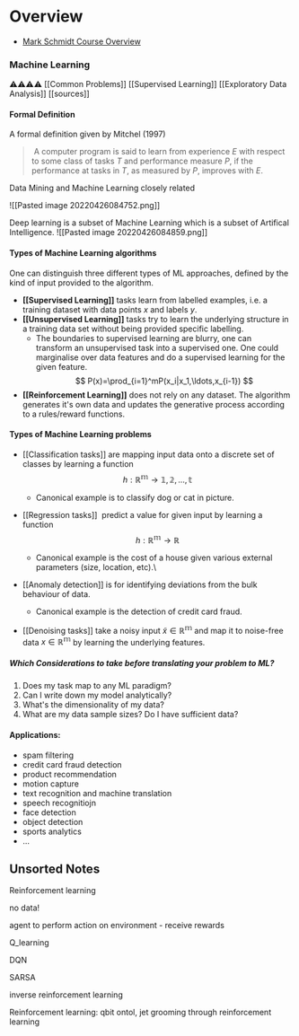 # Overview

-   [Mark Schmidt Course Overview](https://www.cs.ubc.ca/~schmidtm/Courses/LecturesOnML/overview.pdf)

### Machine Learning
⚠️⚠️⚠️⚠️
[[Common Problems]]
[[Supervised Learning]]
[[Exploratory Data Analysis]]
[[sources]]

#### Formal Definition
A formal definition given by Mitchel (1997)

> A computer program is said to learn from experience $E$ with respect to some class of tasks $T$ and performance measure $P$, if the performance at tasks in $T$, as measured by $P$, improves with $E$.

Data Mining and Machine Learning closely related

![[Pasted image 20220426084752.png]]

Deep learning is a subset of Machine Learning which is a subset of Artifical Intelligence.
![[Pasted image 20220426084859.png]]


#### Types of Machine Learning algorithms 

One can distinguish three different types of ML approaches, defined by the kind of input provided to the algorithm.

- **[[Supervised Learning]]** tasks learn from labelled examples, i.e. a training dataset with data points $x$ and labels $y$.
- **[[Unsupervised Learning]]** tasks try to learn the underlying structure in a training data set without being provided specific labelling. 
	- The boundaries to supervised learning are blurry, one can transform an unsupervised task into a supervised one. One could marginalise over data features and do a supervised learning for the given feature.
$$
P(x)=\prod_{i=1}^mP(x_i|x_1,\ldots,x_{i-1})
$$
- **[[Reinforcement Learning]]** does not rely on any dataset. The algorithm generates it's own data and updates the generative process according to a rules/reward functions.

#### Types of Machine Learning problems 

- [[Classification tasks]] are mapping input data onto a discrete set of classes by learning a function $$ h:\mathbb{R^m\rightarrow{1,2,...,t}}$$
	-  Canonical example is to classify dog or cat in picture.
	
- [[Regression tasks]]  predict a value for given input by learning a function $$
h:\mathbb{R^m}\rightarrow\mathbb{R}
$$
	- Canonical example is the cost of a house given various external parameters (size, location, etc).\
	
- [[Anomaly detection]] is for identifying deviations from the bulk behaviour of data. 
	- Canonical example is the detection of credit card fraud.

- [[Denoising tasks]] take a noisy input $\tilde{x}\in\mathbb{R^m}$ and map it to noise-free data $x\in\mathbb{R^m}$ by learning the underlying features.


##### Which Considerations to take before translating your problem to ML?
1. Does my task map to any ML paradigm?
2. Can I write down my model analytically?
3. What's the dimensionality of my data?
4. What are my data sample sizes? Do I have sufficient data?

#### Applications:
- spam filtering
- credit card fraud detection
- product recommendation
- motion capture
- text recognition and machine translation
- speech recognitiojn
- face detection
- object detection
- sports analytics
- ...


## Unsorted Notes



Reinforcement learning

no data!

agent to perform action on environment - receive rewards

Q_learning

DQN

SARSA

inverse reinforcement learning

Reinforcement learning: qbit ontol, jet grooming through reinforcement learning
